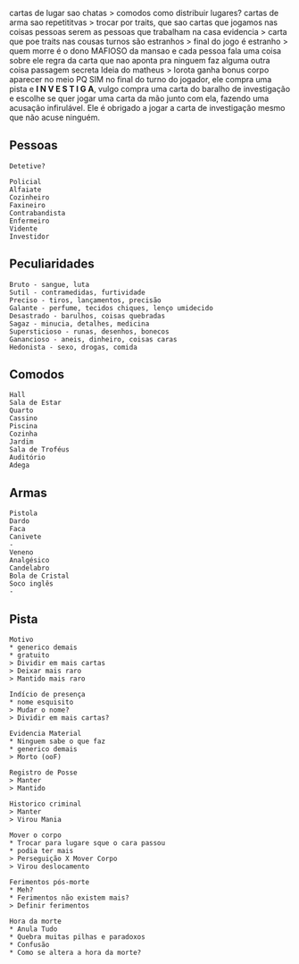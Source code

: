 cartas de lugar sao chatas > comodos
	como distribuir lugares?
cartas de arma sao repetititvas > trocar por traits, que sao cartas que jogamos nas coisas
pessoas serem as pessoas que trabalham na casa
evidencia > carta que poe traits nas cousas
turnos são estranhos >
final do jogo é estranho >
quem morre é o dono MAFIOSO da mansao e cada pessoa fala uma coisa sobre ele
regra da carta que nao aponta pra ninguem faz alguma outra coisa
passagem secreta
Ideia do matheus > lorota ganha bonus
corpo aparecer no meio PQ SIM
no final do turno do jogador, ele compra uma pista e **I N V E S T I G A**, vulgo compra uma carta do baralho de investigação e escolhe se quer jogar uma carta da mão junto com ela, fazendo uma acusação infirulável. Ele é obrigado a jogar a carta de investigação mesmo que não acuse ninguém.

## Pessoas
	Detetive?

	Policial
	Alfaiate
	Cozinheiro
	Faxineiro
	Contrabandista
	Enfermeiro
	Vidente
	Investidor

## Peculiaridades
	Bruto - sangue, luta
	Sutil - contramedidas, furtividade
    Preciso - tiros, lançamentos, precisão
	Galante - perfume, tecidos chiques, lenço umidecido
	Desastrado - barulhos, coisas quebradas
	Sagaz - minucia, detalhes, medicina
	Supersticioso - runas, desenhos, bonecos
	Ganancioso - aneis, dinheiro, coisas caras 
	Hedonista - sexo, drogas, comida

## Comodos
	Hall
	Sala de Estar
	Quarto
	Cassino
	Piscina
	Cozinha
	Jardim
	Sala de Troféus
	Auditório
	Adega

## Armas
	Pistola 
	Dardo
	Faca
	Canivete
	-
	Veneno
	Analgésico
	Candelabro
	Bola de Cristal
	Soco inglês
	-

## Pista
	Motivo
	* generico demais
	* gratuito
	> Dividir em mais cartas
	> Deixar mais raro
	> Mantido mais raro

	Indício de presença
	* nome esquisito
	> Mudar o nome?
	> Dividir em mais cartas?

	Evidencia Material
	* Ninguem sabe o que faz
	* generico demais
	> Morto (ooF)

	Registro de Posse
	> Manter
	> Mantido

	Historico criminal
	> Manter
	> Virou Mania

	Mover o corpo
	* Trocar para lugare sque o cara passou
	* podia ter mais
	> Perseguição X Mover Corpo
	> Virou deslocamento

	Ferimentos pós-morte
	* Meh?
	* Ferimentos não existem mais?
	> Definir ferimentos

	Hora da morte
	* Anula Tudo
	* Quebra muitas pilhas e paradoxos
	* Confusão
	* Como se altera a hora da morte?